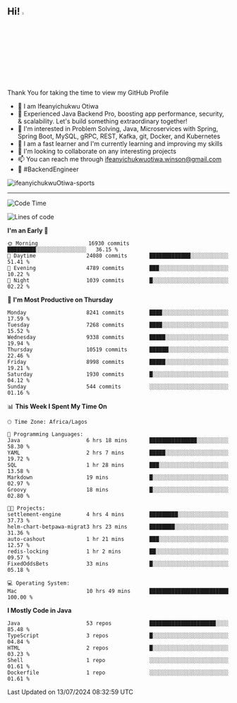 <!-- BLOG-POST-LIST:START --><!-- BLOG-POST-LIST:END -->

## Hi! <img src="https://media.giphy.com/media/hvRJCLFzcasrR4ia7z/giphy.gif" width="4%"> 

Thank You for taking the time to view my GitHub Profile

- 👋 I am Ifeanyichukwu Otiwa
- 🚀 Experienced Java Backend Pro, boosting app performance, security, & scalability. Let's build something extraordinary together!
- 👀 I'm interested in Problem Solving, Java, Microservices with Spring, Spring Boot, MySQL, gRPC, REST, Kafka, git, Docker, and Kubernetes
- 🌱 I am a fast learner and I'm currently learning and improving my skills
- 💞️ I'm looking to collaborate on any interesting projects
- 📫 You can reach me through ifeanyichukwuotiwa.winson@gmail.com
- 🚀 #BackendEngineer

<p align="left" marginTop="10px"> <img src="https://komarev.com/ghpvc/?username=ifeanyichukwuOtiwa-sports&label=Profile%20views&color=0e75b6&style=for-the-badge" alt="ifeanyichukwuOtiwa-sports" /> </p>

***

<!--START_SECTION:waka-->
![Code Time](http://img.shields.io/badge/Code%20Time-2%2C622%20hrs%2033%20mins-blue)

![Lines of code](https://img.shields.io/badge/From%20Hello%20World%20I%27ve%20Written-11.9%20million%20lines%20of%20code-blue)

**I'm an Early 🐤** 

```text
🌞 Morning                16930 commits       █████████░░░░░░░░░░░░░░░░   36.15 % 
🌆 Daytime                24080 commits       █████████████░░░░░░░░░░░░   51.41 % 
🌃 Evening                4789 commits        ███░░░░░░░░░░░░░░░░░░░░░░   10.22 % 
🌙 Night                  1039 commits        █░░░░░░░░░░░░░░░░░░░░░░░░   02.22 % 
```
📅 **I'm Most Productive on Thursday** 

```text
Monday                   8241 commits        ████░░░░░░░░░░░░░░░░░░░░░   17.59 % 
Tuesday                  7268 commits        ████░░░░░░░░░░░░░░░░░░░░░   15.52 % 
Wednesday                9338 commits        █████░░░░░░░░░░░░░░░░░░░░   19.94 % 
Thursday                 10519 commits       ██████░░░░░░░░░░░░░░░░░░░   22.46 % 
Friday                   8998 commits        █████░░░░░░░░░░░░░░░░░░░░   19.21 % 
Saturday                 1930 commits        █░░░░░░░░░░░░░░░░░░░░░░░░   04.12 % 
Sunday                   544 commits         ░░░░░░░░░░░░░░░░░░░░░░░░░   01.16 % 
```


📊 **This Week I Spent My Time On** 

```text
🕑︎ Time Zone: Africa/Lagos

💬 Programming Languages: 
Java                     6 hrs 18 mins       ███████████████░░░░░░░░░░   58.30 % 
YAML                     2 hrs 7 mins        █████░░░░░░░░░░░░░░░░░░░░   19.72 % 
SQL                      1 hr 28 mins        ███░░░░░░░░░░░░░░░░░░░░░░   13.58 % 
Markdown                 19 mins             █░░░░░░░░░░░░░░░░░░░░░░░░   02.97 % 
Groovy                   18 mins             █░░░░░░░░░░░░░░░░░░░░░░░░   02.80 % 

🐱‍💻 Projects: 
settlement-engine        4 hrs 4 mins        █████████░░░░░░░░░░░░░░░░   37.73 % 
helm-chart-betpawa-migrat3 hrs 23 mins       ████████░░░░░░░░░░░░░░░░░   31.36 % 
auto-cashout             1 hr 21 mins        ███░░░░░░░░░░░░░░░░░░░░░░   12.57 % 
redis-locking            1 hr 2 mins         ██░░░░░░░░░░░░░░░░░░░░░░░   09.57 % 
FixedOddsBets            33 mins             █░░░░░░░░░░░░░░░░░░░░░░░░   05.18 % 

💻 Operating System: 
Mac                      10 hrs 49 mins      █████████████████████████   100.00 % 
```

**I Mostly Code in Java** 

```text
Java                     53 repos            █████████████████████░░░░   85.48 % 
TypeScript               3 repos             █░░░░░░░░░░░░░░░░░░░░░░░░   04.84 % 
HTML                     2 repos             █░░░░░░░░░░░░░░░░░░░░░░░░   03.23 % 
Shell                    1 repo              ░░░░░░░░░░░░░░░░░░░░░░░░░   01.61 % 
Dockerfile               1 repo              ░░░░░░░░░░░░░░░░░░░░░░░░░   01.61 % 
```




 Last Updated on 13/07/2024 08:32:59 UTC
<!--END_SECTION:waka-->

<!--
<p align="center">
![trophy](https://github-profile-trophy.vercel.app/?username=ifeanyichukwuOtiwa-sports&theme=onedark) (https://github.com/ryo-ma/github-profile-trophy)
</p>
-->

<!---
ifeanyi-otiwa/ifeanyi-otiwa is a ✨ special ✨ repository because its `README.md` (this file) appears on your GitHub profile.
You can click the Preview link to take a look at your changes.
--->
